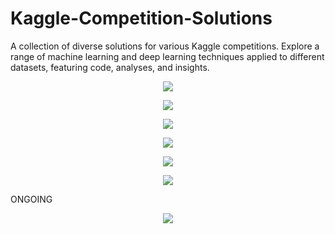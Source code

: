 # Kaggle-Competition-Solutions
A collection of diverse solutions for various Kaggle competitions. Explore a range of machine learning and deep learning techniques applied to different datasets, featuring code, analyses, and insights.


<p align="center">
  <img src="https://github.com/SG-Hangaan/Kaggle-Competition-Solutions/assets/127215110/3d6cc187-5830-4be7-b7ce-30f1453588d0"/>
</p>


<p align="center">
  <img src="https://github.com/SG-Hangaan/Kaggle-Competition-Solutions/assets/127215110/55b2baf6-976b-4fdc-9776-fcffd6af9662"/>
</p>

<p align="center">
  <img src="https://github.com/SG-Hangaan/Kaggle-Competition-Solutions/assets/127215110/d828549f-3c43-4eca-b828-079ea0d5ad1e"/>
</p>

<p align="center">
  <img src="https://github.com/SG-Hangaan/Kaggle-Competition-Solutions/assets/127215110/7a6e0f81-eae0-4c97-9430-e37fc1131c00"/>
</p>

<p align="center">
  <img src="https://github.com/SG-Hangaan/Kaggle-Competition-Solutions/assets/127215110/ea8a66fc-b735-4b01-b128-0026f98511eb"/>
</p>

<p align="center">
  <img src="https://github.com/SG-Hangaan/Kaggle-Competition-Solutions/assets/127215110/4e001939-f630-40fa-8dfa-2406c11f3709"/>
</p>


ONGOING
<p align="center">
  <img src="https://github.com/SG-Hangaan/Kaggle-Competition-Solutions/assets/127215110/602d1307-821b-4787-abf0-524cbfa8e746"/>
</p>









